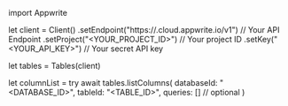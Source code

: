 import Appwrite

let client = Client()
    .setEndpoint("https://<REGION>.cloud.appwrite.io/v1") // Your API Endpoint
    .setProject("<YOUR_PROJECT_ID>") // Your project ID
    .setKey("<YOUR_API_KEY>") // Your secret API key

let tables = Tables(client)

let columnList = try await tables.listColumns(
    databaseId: "<DATABASE_ID>",
    tableId: "<TABLE_ID>",
    queries: [] // optional
)

